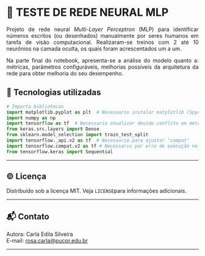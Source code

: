 # 🧠 TESTE DE REDE NEURAL MLP 
<p align="justify">Projeto de rede neural <i>Multi-Layer Perceptron</i> (MLP) para identificar números escritos (ou desenhados) manualmente por seres humanos em tarefa de visão computacional. Realizaram-se treinos com 2 até 10 neurônios na camada oculta, os quais foram acrescentados um a um.</p>
<p align="justify">Na parte final do notebook, apresenta-se a análise do modelo quanto a: métricas, parâmetros configuráveis, melhorias possíveis da arquitetura da rede para obter melhoria do seu desempenho.</p>  

## 🧰 Tecnologias utilizadas  
```python
# Importa bibliotecas
import matplotlib.pyplot as plt  # Necessario instalar matplotlib (Spyder, pip)
import numpy as np
import tensorflow as tf  # Necessario atualizar devido conflito em metricas
from keras.src.layers import Dense
from sklearn.model_selection import train_test_split
import tensorflow._api.v2 as tf  # Necessario para ajustar "compat"
import tensorflow.compat.v2 as tf # Necessario por erro de execução no Spyder
from tensorflow.keras import Sequential
```
---  

## ©️ Licença  
Distribuído sob a licença MIT. Veja `LICENSE`para informações adicionais.  

---  

## 📬 Contato  
Autora: Carla Edila Silveira  
E-mail:  rosa.carla@pucpr.edu.br

---
